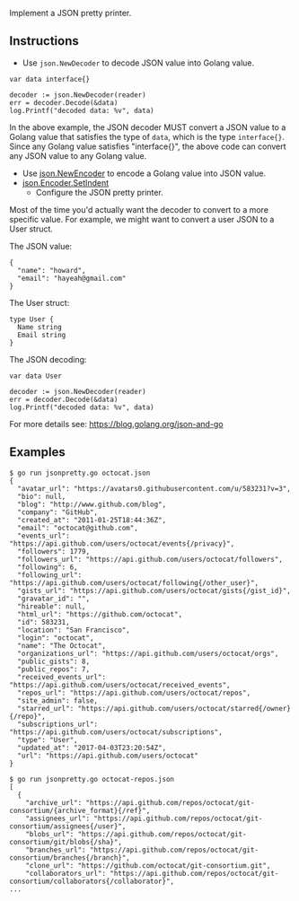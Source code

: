 Implement a JSON pretty printer.

## Instructions

* Use `json.NewDecoder` to decode JSON value into Golang value.

```golang
var data interface{}

decoder := json.NewDecoder(reader)
err = decoder.Decode(&data)
log.Printf("decoded data: %v", data)
```

In the above example, the JSON decoder MUST convert a JSON value to a Golang value that satisfies the type of `data`, which is the type `interface{}`. Since any Golang value satisfies "interface{}", the above code can convert any JSON value to any Golang value.

* Use [json.NewEncoder](https://golang.org/pkg/encoding/json/#NewEncoder) to encode a Golang value into JSON value.
* [json.Encoder.SetIndent](https://golang.org/pkg/encoding/json/#Encoder.SetIndent)
  * Configure the JSON pretty printer.

Most of the time you'd actually want the decoder to convert to a more specific value. For example, we might want to convert a user JSON to a User struct.

The JSON value:

```
{
  "name": "howard",
  "email": "hayeah@gmail.com"
}
```

The User struct:

```golang
type User {
  Name string
  Email string
}
```

The JSON decoding:

```golang
var data User

decoder := json.NewDecoder(reader)
err = decoder.Decode(&data)
log.Printf("decoded data: %v", data)
```

For more details see: https://blog.golang.org/json-and-go

## Examples

```
$ go run jsonpretty.go octocat.json
{
  "avatar_url": "https://avatars0.githubusercontent.com/u/583231?v=3",
  "bio": null,
  "blog": "http://www.github.com/blog",
  "company": "GitHub",
  "created_at": "2011-01-25T18:44:36Z",
  "email": "octocat@github.com",
  "events_url": "https://api.github.com/users/octocat/events{/privacy}",
  "followers": 1779,
  "followers_url": "https://api.github.com/users/octocat/followers",
  "following": 6,
  "following_url": "https://api.github.com/users/octocat/following{/other_user}",
  "gists_url": "https://api.github.com/users/octocat/gists{/gist_id}",
  "gravatar_id": "",
  "hireable": null,
  "html_url": "https://github.com/octocat",
  "id": 583231,
  "location": "San Francisco",
  "login": "octocat",
  "name": "The Octocat",
  "organizations_url": "https://api.github.com/users/octocat/orgs",
  "public_gists": 8,
  "public_repos": 7,
  "received_events_url": "https://api.github.com/users/octocat/received_events",
  "repos_url": "https://api.github.com/users/octocat/repos",
  "site_admin": false,
  "starred_url": "https://api.github.com/users/octocat/starred{/owner}{/repo}",
  "subscriptions_url": "https://api.github.com/users/octocat/subscriptions",
  "type": "User",
  "updated_at": "2017-04-03T23:20:54Z",
  "url": "https://api.github.com/users/octocat"
}
```

```
$ go run jsonpretty.go octocat-repos.json
[
  {
    "archive_url": "https://api.github.com/repos/octocat/git-consortium/{archive_format}{/ref}",
    "assignees_url": "https://api.github.com/repos/octocat/git-consortium/assignees{/user}",
    "blobs_url": "https://api.github.com/repos/octocat/git-consortium/git/blobs{/sha}",
    "branches_url": "https://api.github.com/repos/octocat/git-consortium/branches{/branch}",
    "clone_url": "https://github.com/octocat/git-consortium.git",
    "collaborators_url": "https://api.github.com/repos/octocat/git-consortium/collaborators{/collaborator}",
...
```






